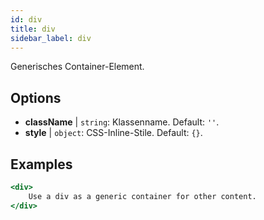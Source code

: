 ```yaml
---
id: div
title: div
sidebar_label: div
---
```


Generisches Container-Element.

## Options

* __className__ | `string`: Klassenname. Default: `''`.
* __style__ | `object`: CSS-Inline-Stile. Default: `{}`.


## Examples

```jsx live
<div>
    Use a div as a generic container for other content.
</div>
```

